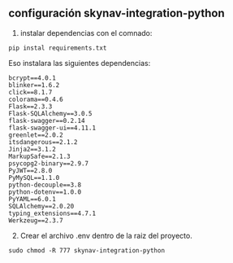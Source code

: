 ## configuración skynav-integration-python

1. instalar dependencias con el comnado:

```pip instal requirements.txt```

Eso instalara las siguientes dependencias:

```
bcrypt==4.0.1
blinker==1.6.2
click==8.1.7
colorama==0.4.6
Flask==2.3.3
Flask-SQLAlchemy==3.0.5
flask-swagger==0.2.14
flask-swagger-ui==4.11.1
greenlet==2.0.2
itsdangerous==2.1.2
Jinja2==3.1.2
MarkupSafe==2.1.3
psycopg2-binary==2.9.7
PyJWT==2.8.0
PyMySQL==1.1.0
python-decouple==3.8
python-dotenv==1.0.0
PyYAML==6.0.1
SQLAlchemy==2.0.20
typing_extensions==4.7.1
Werkzeug==2.3.7
```

2. Crear el archivo .env dentro de la raiz del proyecto.

```sudo chmod -R 777 skynav-integration-python```

